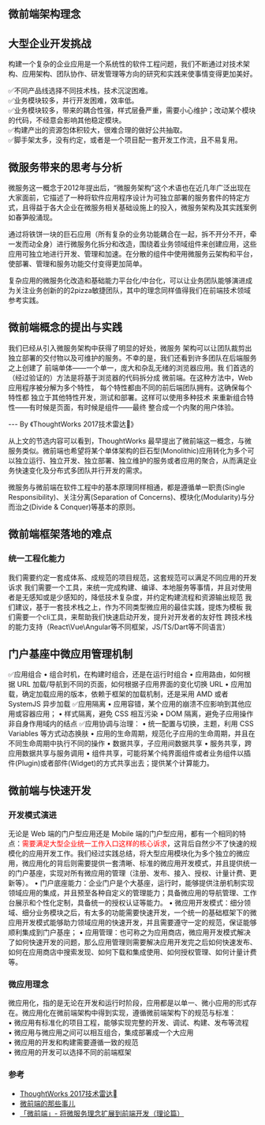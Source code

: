 ## 微前端架构理念

## 大型企业开发挑战

构建一个复杂的企业应用是一个系统性的软件工程问题，我们不断通过对技术架构、应用架构、团队协作、研发管理等方向的研究和实践来使事情变得更加美好。

  ✅不同产品线选择不同技术栈，技术沉淀困难。<br/>
  ✅业务模块较多，并行开发困难，效率低。<br/>
  ✅业务模块较多，带来的耦合性强，样式层叠严重，需要小心维护；改动某个模块的代码，不经意会影响其他稳定模块。<br/>
  ✅构建产出的资源包体积较大，很难合理的做好公共抽取。<br/>
  ✅脚手架太多，没有约定，或者是一个项目配一套开发工作流，且不易复用。

## 微服务带来的思考与分析

微服务这一概念于2012年提出后，“微服务架构”这个术语也在近几年广泛出现在大家面前，它描述了一种将软件应用程序设计为可独立部署的服务套件的特定方式，且得益于各大企业在微服务相关基础设施上的投入，微服务架构及其实践案例如春笋般涌现。

通过将铁饼一块的巨石应用（所有复杂的业务功能耦合在一起，拆不开分不开，牵一发而动全身）进行微服务化拆分和改造，围绕着业务领域组件来创建应用，这些应用可独立地进行开发、管理和加速。在分散的组件中使用微服务云架构和平台，使部署、管理和服务功能交付变得更加简单。

复杂应用的微服务化改造和基础能力平台化/中台化，可以让业务团队能够演进成为关注业务创新的的2pizza敏捷团队，其中的理念同样值得我们在前端技术领域参考实践。

## 微前端概念的提出与实践

我们已经从引入微服务架构中获得了明显的好处，微服务 架构可以让团队裁剪出独立部署的交付物以及可维护的服务。不幸的是，我们还看到许多团队在后端服务之上创建了 前端单体——一个单一，庞大和杂乱无绪的浏览器应用。我 们首选的（经过验证的）方法是将基于浏览器的代码拆分成 微前端。在这种方法中，Web应用程序被分解为多个特性， 每个特性都由不同的前后端团队拥有。这确保每个特性都 独立于其他特性开发，测试和部署。这样可以使用多种技术 来重新组合特性——有时候是页面，有时候是组件——最终 整合成一个内聚的用户体验。

--- By 《ThoughtWorks 2017技术雷达》

从上文的节选内容可以看到，ThoughtWorks 最早提出了微前端这一概念，与微服务类似。微前端也希望将某个单体架构的巨石型(Monolithic)应用转化为多个可以独立运行、独立开发、独立部署、独立维护的服务或者应用的聚合，从而满足业务快速变化及分布式多团队并行开发的需求。


微服务与微前端在软件工程中的基本原理同样相通，都是遵循单一职责(Single Responsibility)、关注分离(Separation of Concerns)、模块化(Modularity)与分而治之(Divide & Conquer)等基本的原则。


## 微前端框架落地的难点

### 统一工程化能力

我们需要约定一套成体系、成规范的项目规范，这套规范可以满足不同应用的开发诉求
我们需要一个工具，来统一完成构建、编译、本地服务等事情，并且对使用者是无感知或是少感知的，降低技术复杂度，并约定构建流程和资源输出规范
我们建议，基于一套技术栈之上，作为不同类型微应用的最佳实践，提炼为模板
我们需要一个cli工具，来帮助我们快速启动开发，提升对开发者的友好性
跨技术栈的能力支持（React\Vue\Angular等不同框架，JS/TS/Dart等不同语言）


## 门户基座中微应用管理机制

✅应用组合
  • 组合时机，在构建时组合，还是在运行时组合
  • 应用路由，如何根据 URL 加载/导航到不同的页面，如何根据子应用界面的变化切换 URL
  • 应用加载，确定加载应用的版本，依赖于框架的加载机制，还是采用 AMD 或者 SystemJS 异步加载
✅应用隔离
  • 应用容错，某个应用的崩溃不应影响到其他应用或容器应用；
  • 样式隔离，避免 CSS 相互污染
  • DOM 隔离，避免子应用操作非自身作用域内的结点
✅应用协调与治理：
  • 统一配置与切换，主题，利用 CSS Variables 等方式动态换肤
  • 应用的生命周期，规范化子应用的生命周期，并且在不同生命周期中执行不同的操作
  • 数据共享，子应用间数据共享
  • 服务共享，跨应用数据共享与服务调用
  • 组件共享，可能将某个纯界面组件或者业务组件以插件(Plugin)或者部件(Widget)的方式共享出去；提供某个计算能力。


## 微前端与快速开发

### 开发模式演进

无论是 Web 端的门户型应用还是 Mobile 端的门户型应用，都有一个相同的特点：<font color="red">需要满足大型企业统一工作入口这样的核心诉求</font>，这背后自然少不了快速的规模化的应用开发工作。我们经过实践总结，将大型应用模块化为多个独立的微应用，微应用化的背后则需要提供一套清晰、标准的微应用开发模式，并且提供统一的门户基座，实现对所有微应用的管理（注册、发布、接入、授权、计量计费、更新等）。
• 门户底座能力：企业门户是个大基座，运行时，能够提供注册机制实现领域应用的集成，并且预至各种自定义的管理能力；具备微应用的导航管理、工作台展示和个性化定制，具备统一的授权认证等能力。
• 微应用开发模式：细分领域、细分业务模块之后，有太多的功能需要快速开发，一个统一的基础框架下的微应用开发模式能够助力领域应用的快速开发，并且需要遵守一定的规范，保证能够顺利集成到门户基座；
• 应用管理：也可称之为应用商店，微应用开发模式解决了如何快速开发的问题，那么应用管理则需要解决应用开发完之后如何快速发布、如何在应用商店中搜索发现、如何下载和集成使用、如何授权管理、如何计量计费等。

### 微应用理念

微应用化，指的是无论在开发和运行时阶段，应用都是以单一、微小应用的形式存在。微应用化在微前端架构中得到实现，遵循微前端架构下的规范与标准：<br/>
    • 微应用有标准化的项目工程，能够实现完整的开发、调试、构建、发布等流程<br/>
    • 微应用与微应用之间可以相互组合，集成部署成一个大应用<br/>
    • 微应用的开发和构建需要遵循一致的规范<br/>
    • 微应用的开发可以选择不同的前端框架


### 参考

 - [ThoughtWorks 2017技术雷达](https://www.cnblogs.com/Wolfmanlq/p/8097663.html)
 - [微前端的那些事儿](https://github.com/phodal/microfrontends)
 - [「微前端」- 将微服务理念扩展到前端开发（理论篇）](https://www.jianshu.com/p/92128d26b8ec)
